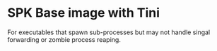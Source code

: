 # SPK Base image with Tini  

For executables that spawn sub-processes but may not handle singal forwarding or zombie process reaping.
